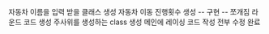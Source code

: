 자동차 이름을 입력 받을 클래스 생성
자동차 이동 진행횟수 생성 -- 구현 -- 쪼개짐
라운드 코드 생성
주사위를 생성하는 class 생성
메인에 레이싱 코드 작성
전부 수정 완료